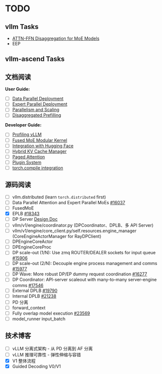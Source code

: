 # TODO

## vllm Tasks

- [ATTN-FFN Disaggregation for MoE Models](https://github.com/vllm-project/vllm/issues/22799)
- EEP

## vllm-ascend Tasks

## 文档阅读

**User Guide:**

- [ ] [Data Parallel Deployment](https://docs.vllm.ai/en/latest/serving/data_parallel_deployment.html)
- [ ] [Expert Parallel Deployment](https://docs.vllm.ai/en/latest/serving/expert_parallel_deployment.html)
- [ ] [Parallelism and Scaling](https://docs.vllm.ai/en/latest/serving/parallelism_scaling.html)
- [ ] [Disaggregated Prefilling](https://docs.vllm.ai/en/latest/features/disagg_prefill.html)

**Developer Guide:**

- [ ] [Profiling vLLM](https://docs.vllm.ai/en/latest/contributing/profiling.html)
- [ ] [Fused MoE Modular Kernel](https://docs.vllm.ai/en/latest/design/fused_moe_modular_kernel.html)
- [ ] [Integration with Hugging Face](https://docs.vllm.ai/en/latest/design/huggingface_integration.html)
- [ ] [Hybrid KV Cache Manager](https://docs.vllm.ai/en/latest/design/hybrid_kv_cache_manager.html)
- [ ] [Paged Attention](https://docs.vllm.ai/en/latest/design/paged_attention.html)
- [ ] [Plugin System](https://docs.vllm.ai/en/latest/design/plugin_system.html)
- [ ] [torch.compile integration](https://docs.vllm.ai/en/latest/design/torch_compile.html)

## 源码阅读

- [ ] vllm.distributed (learn `torch.distributed` first)
- [ ] Data Parallel Attention and Expert Parallel MoEs [#16037](https://github.com/vllm-project/vllm/issues/16037)
- [ ] FusedMoE
- [x] EPLB [#18343](https://github.com/vllm-project/vllm/pull/18343)
- [ ] DP Server [Design Doc](https://docs.google.com/document/d/10jhCNxJYvsUhtMtiMAaW2MxU5LU8HVje2pGDnj49gH4/edit?tab=t.0#heading=h.4yilyuecj4k)
- [ ] vllm/v1/engine/coordinator.py (DPCoordinator、DPLB、多 API Server)
- [ ] vllm/v1/engine/core_client.py/self.resources.engine_manager (CoreEngineActorManager for RayDPClient)
- [ ] DPEngineCoreActor
- [ ] DPEngineCoreProc
- [ ] DP scale-out (1/N): Use zmq ROUTER/DEALER sockets for input queue [#15906](https://github.com/vllm-project/vllm/pull/15906)
- [ ] DP scale-out (2/N): Decouple engine process management and comms [#15977](https://github.com/vllm-project/vllm/pull/15977)
- [ ] DP Wave: More robust DP/EP dummy request coordination [#16277](https://github.com/vllm-project/vllm/pull/16277)
- [ ] DP Coordinator: API-server scaleout with many-to-many server-engine comms [#17546](https://github.com/vllm-project/vllm/pull/17546)
- [ ] External DPLB [#19790](https://github.com/vllm-project/vllm/pull/19790)
- [ ] Internal DPLB [#21238](https://github.com/vllm-project/vllm/pull/21238)
- [ ] PD 分离
- [ ] forward_context
- [ ] Fully overlap model execution [#23569](https://github.com/vllm-project/vllm/pull/23569)
- [ ] model_runner input_batch

## 技术博客

- [ ] vLLM 分离式架构 - 从 PD 分离到 AF 分离
- [ ] vLLM 推理可靠性 - 弹性伸缩与容错
- [x] V1 整体流程
- [x] Guided Decoding V0/V1
